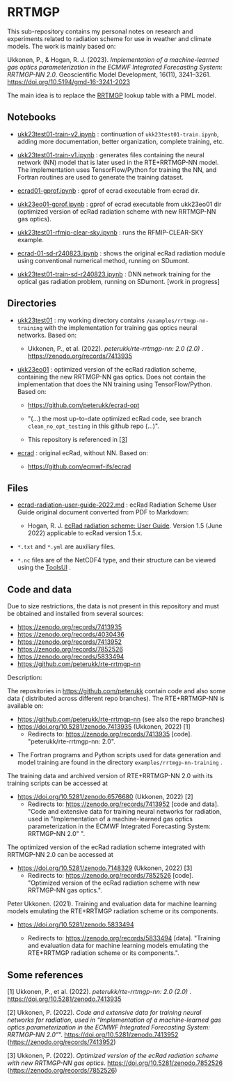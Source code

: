 # RRTMGP

This sub-repository contains my personal notes on research and experiments related to radiation scheme for use in weather and climate models. The work is mainly based on: 

Ukkonen, P., & Hogan, R. J. (2023). *Implementation of a machine-learned gas optics parameterization in the ECMWF Integrated Forecasting System: RRTMGP-NN 2.0*. Geoscientific Model Development, 16(11), 3241–3261. <https://doi.org/10.5194/gmd-16-3241-2023>

The main idea is to replace the [RRTMGP](https://github.com/earth-system-radiation/rte-rrtmgp) lookup table with a PIML model.

## Notebooks

- [ukk23test01-train-v2.ipynb](ukk23test01-train-v2.ipynb) : continuation of `ukk23test01-train.ipynb`, adding more documentation, better organization, complete training, etc.

- [ukk23test01-train-v1.ipynb](ukk23test01-train-v1.ipynb) : generates files containing the neural network (NN) model that is later used in the RTE+RRTMGP-NN model. The implementation uses TensorFlow/Python for training the NN, and Fortran routines are used to generate the training dataset. 

- [ecrad01-gprof.ipynb](ecrad01-gprof.ipynb) : gprof of ecrad executable from ecrad dir.

- [ukk23eo01-gprof.ipynb](ukk23eo01-gprof.ipynb) : gprof of ecrad executable from ukk23eo01 dir (optimized version of ecRad radiation scheme with new RRTMGP-NN gas optics).

- [ukk23test01-rfmip-clear-sky.ipynb](ukk23test01-rfmip-clear-sky.ipynb) : runs the RFMIP-CLEAR-SKY example.

- [ecrad-01-sd-r240823.ipynb](ecrad-01-sd-r240823.ipynb) : shows the original ecRad radiation module using conventional numerical method, running on SDumont.

- [ukk23test01-train-sd-r240823.ipynb](ukk23test01-train-sd-r240823.ipynb)  : DNN network training for the optical gas radiation problem, running on SDumont. [work in progress]

## Directories

- [ukk23test01](ukk23test01) : my working directory contains `/examples/rrtmgp-nn-training` with the implementation for training gas optics neural networks. Based on:
  
  - Ukkonen, P., et al. (2022). *peterukk/rte-rrtmgp-nn: 2.0 (2.0)* . <https://zenodo.org/records/7413935> 

- [ukk23eo01](ukk23eo01) : optimized version of the ecRad radiation scheme, containing the new RRTMGP-NN gas optics. Does not contain the implementation that does the NN training using TensorFlow/Python. Based on:
  
  - <https://github.com/peterukk/ecrad-opt>
  
  - "(...) the most up-to-date optimized ecRad code, see branch `clean_no_opt_testing` in this github repo (...)".
  
  - This repository is referenced in [[3]](#ref03)

- [ecrad](ecrad) : original ecRad, without NN. Based on:
  
  - <https://github.com/ecmwf-ifs/ecrad>

## Files

- [ecrad-radiation-user-guide-2022.md](ecrad-radiation-user-guide-2022.md) : ecRad Radiation Scheme User Guide original document converted from PDF to Markdown:
  
  - Hogan, R. J. [ecRad radiation scheme: User Guide](https://confluence.ecmwf.int/download/attachments/70945505/ecrad_documentation.pdf?version=5&modificationDate=1655480733414&api=v2). Version 1.5 (June 2022) applicable to ecRad version 1.5.x.

- `*.txt` and `*.yml` are auxiliary files.

- `*.nc` files are of the NetCDF4 type, and their structure can be viewed using the [ToolsUI](https://docs.unidata.ucar.edu/netcdf-java/current/userguide/reading_cdm.html) .

## Code and data

Due to size restrictions, the data is not present in this repository and must be obtained and installed from several sources:

- <https://zenodo.org/records/7413935>
- <https://zenodo.org/records/4030436>
- <https://zenodo.org/records/7413952>
- <https://zenodo.org/records/7852526>
- https://zenodo.org/records/5833494
- https://github.com/peterukk/rte-rrtmgp-nn

Description:

The repositories in <https://github.com/peterukk> contain code and also some data ( distributed across different repo branches). The RTE+RRTMGP-NN is available on:

- <https://github.com/peterukk/rte-rrtmgp-nn> (see also the repo branches)
- <https://doi.org/10.5281/zenodo.7413935> (Ukkonen, 2022) [1]
  - Redirects to: <https://zenodo.org/records/7413935> [code]. "peterukk/rte-rrtmgp-nn: 2.0".
* The Fortran programs and Python scripts used for data generation and model training are found in the directory `examples/rrtmgp-nn-training` .

The training data and archived version of RTE+RRTMGP-NN 2.0 with its training scripts can be accessed at

- <https://doi.org/10.5281/zenodo.6576680> (Ukkonen, 2022) [2]
  - Redirects to: <https://zenodo.org/records/7413952> [code and data].  "Code and extensive data for training neural networks for radiation, used in "Implementation of a machine-learned gas optics parameterization in the ECMWF Integrated Forecasting System: RRTMGP-NN 2.0" ".

The optimized version of the ecRad radiation scheme integrated with RRTMGP-NN 2.0 can be accessed at

- <https://doi.org/10.5281/zenodo.7148329> (Ukkonen, 2022) [3]
  - Redirects to: <https://zenodo.org/records/7852526> [code]. "Optimized version of the ecRad radiation scheme with new RRTMGP-NN gas optics.".

Peter Ukkonen. (2021). Training and evaluation data for machine learning models emulating the RTE+RRTMGP radiation scheme or its components. 

* https://doi.org/10.5281/zenodo.5833494
  
  * Redirects to: https://zenodo.org/records/5833494 [data]. "Training and evaluation data for machine learning models emulating the RTE+RRTMGP radiation scheme or its components.".

## Some references

<a id="ref01"></a>[1] Ukkonen, P., et al. (2022). *peterukk/rte-rrtmgp-nn: 2.0 (2.0)* . <https://doi.org/10.5281/zenodo.7413935>

<a id="ref02"></a>[2] Ukkonen, P. (2022). *Code and extensive data for training neural networks for radiation, used in “Implementation of a machine-learned gas optics parameterization in the ECMWF Integrated Forecasting System: RRTMGP-NN 2.0”*". <https://doi.org/10.5281/zenodo.7413952> (<https://zenodo.org/records/7413952>)

<a id="ref03"></a>[3] Ukkonen, P. (2022). *Optimized version of the ecRad radiation scheme with new RRTMGP-NN gas optics*.  <https://doi.org/10.5281/zenodo.7852526> (<https://zenodo.org/records/7852526>)
